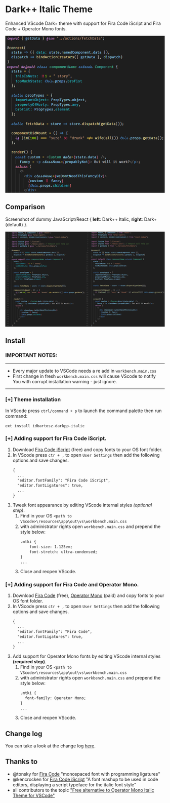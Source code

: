 # Dark++ Italic Theme
Enhanced VScode Dark+ theme with support for Fira Code iScript and Fira Code + Operator Mono fonts.

![Theme Screenshot](closeup.png)
## Comparison
Screenshot of dummy JavaScript/React { **left**: Dark++ Italic, **right**: Dark+(default) }.

![Theme Screenshot](screenshot.png)
## Install
### **IMPORTANT NOTES:**
---
- Every major update to VSCode needs a re add in `workbench.main.css`
- First change in fresh `workbench.main.css` will cause VScode to notify You with corrupt installation warning - just ignore.
---
### [+] Theme installation
In VScode press `ctrl/command + p` to launch the command palette then run command:
```
ext install idbartosz.darkpp-italic
```

### [+] Adding support for **Fira Code iScript**.

1. Download [Fira Code iScript](https://github.com/kencrocken/FiraCodeiScript) (free) and copy fonts to your OS font folder.
2. In VScode press `ctr + ,` to open `User Settings` then add the following options and save changes.
    ```
    {
      ...
      "editor.fontFamily": "Fira Code iScript",
      "editor.fontLigatures": true,
      ...
    }
    ```
3. Tweek font appearance by editing VScode internal styles *(optional step)*.
    1. Find in your OS `<path to VScode>\resources\app\out\vs\workbench.main.css`
    2. with administrator rights open `workbench.main.css` and prepend the style below:
        ```
        .mtki {
            font-size: 1.125em;
            font-stretch: ultra-condensed;
        }
        ...
        ```
    3. Close and reopen VScode.


### [+] Adding support for **Fira Code** and **Operator Mono**.

1. Download [Fira Code](https://github.com/tonsky/FiraCode) (free), [Operator Mono](https://www.typography.com/fonts/operator/overview/) (paid) and copy fonts to your OS font folder.
2. In VScode press `ctr + ,` to open `User Settings` then add the following options and save changes.
    ```
    {
      ...
      "editor.fontFamily": "Fira Code",
      "editor.fontLigatures": true,
      ...
    }
    ```
3. Add support for Operator Mono fonts by editing VScode internal styles **(required step)**.
    1. Find in your OS `<path to VScode>\resources\app\out\vs\workbench.main.css`
    2. with administrator rights open `workbench.main.css` and prepend the style below:
        ```
        .mtki {
          font-family: Operator Mono;
        }
        ...
        ```
    3. Close and reopen VScode.

## Change log
You can take a look at the change log [here](https://github.com/idbartosz/vscode-darkpp-italic/blob/master/CHANGELOG.md).

## Thanks to
- @tonsky for [Fira Code](https://github.com/tonsky/FiraCode) "monospaced font with programming ligatures"
- @kencrocken for [Fira Code iScript](https://github.com/kencrocken/FiraCodeiScript) "A font mashup to be used in code editors, displaying a script typeface for the italic font style"
- all contributors to the topic ["Free alternative to Operator Mono Italic Theme for VSCode"](https://github.com/mikaelbr/open-source-ideas/issues/10)